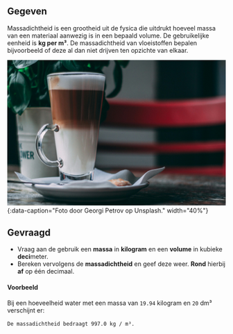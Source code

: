 ## Gegeven

Massadichtheid is een grootheid uit de fysica die uitdrukt hoeveel massa van een materiaal aanwezig is in een bepaald volume. De gebruikelijke eenheid is **kg per m³**. De massadichtheid van vloeistoffen bepalen bijvoorbeeld of deze al dan niet drijven ten opzichte van elkaar.

![Foto door Georgi Petrov op Unsplash.](media/georgi-petrov.jpg "Foto door Georgi Petrov op Unsplash."){:data-caption="Foto door Georgi Petrov op Unsplash." width="40%"}


## Gevraagd

- Vraag aan de gebruik een **massa** in **kilogram** en een **volume** in kubieke **deci**meter.
- Bereken vervolgens de **massadichtheid** en geef deze weer. **Rond** hierbij **af** op één decimaal.

#### Voorbeeld

Bij een hoeveelheid water met een massa van `19.94` kilogram en `20` dm³ verschijnt er:
```
De massadichtheid bedraagt 997.0 kg / m³.
```
